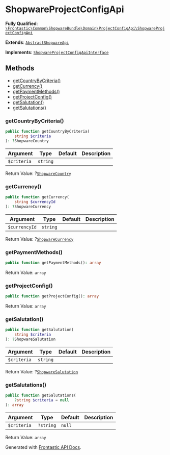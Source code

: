 #  ShopwareProjectConfigApi

**Fully Qualified**: [`\Frontastic\Common\ShopwareBundle\Domain\ProjectConfigApi\ShopwareProjectConfigApi`](../../../../../src/php/ShopwareBundle/Domain/ProjectConfigApi/ShopwareProjectConfigApi.php)

**Extends**: [`AbstractShopwareApi`](../AbstractShopwareApi.md)

**Implements**: [`ShopwareProjectConfigApiInterface`](ShopwareProjectConfigApiInterface.md)

## Methods

* [getCountryByCriteria()](#getcountrybycriteria)
* [getCurrency()](#getcurrency)
* [getPaymentMethods()](#getpaymentmethods)
* [getProjectConfig()](#getprojectconfig)
* [getSalutation()](#getsalutation)
* [getSalutations()](#getsalutations)

### getCountryByCriteria()

```php
public function getCountryByCriteria(
    string $criteria
): ?ShopwareCountry
```

Argument|Type|Default|Description
--------|----|-------|-----------
`$criteria`|`string`||

Return Value: ?[`ShopwareCountry`](ShopwareCountry.md)

### getCurrency()

```php
public function getCurrency(
    string $currencyId
): ?ShopwareCurrency
```

Argument|Type|Default|Description
--------|----|-------|-----------
`$currencyId`|`string`||

Return Value: ?[`ShopwareCurrency`](ShopwareCurrency.md)

### getPaymentMethods()

```php
public function getPaymentMethods(): array
```

Return Value: `array`

### getProjectConfig()

```php
public function getProjectConfig(): array
```

Return Value: `array`

### getSalutation()

```php
public function getSalutation(
    string $criteria
): ?ShopwareSalutation
```

Argument|Type|Default|Description
--------|----|-------|-----------
`$criteria`|`string`||

Return Value: ?[`ShopwareSalutation`](ShopwareSalutation.md)

### getSalutations()

```php
public function getSalutations(
    ?string $criteria = null
): array
```

Argument|Type|Default|Description
--------|----|-------|-----------
`$criteria`|`?string`|`null`|

Return Value: `array`

Generated with [Frontastic API Docs](https://github.com/FrontasticGmbH/apidocs).

